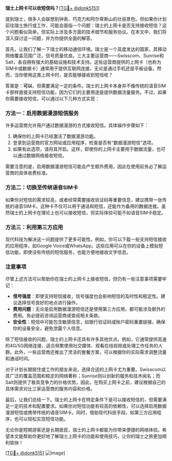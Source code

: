 **瑞士上网卡可以收短信吗？**[[TG💪+ @donk5151](https://t.me/s/donk5151)]

提到瑞士，很多人会联想到钟表、巧克力和阿尔卑斯山的壮丽景色。但如果你计划前往瑞士旅行或工作，可能会面临一个问题：瑞士的上网卡是否支持接收短信？这个问题看似简单，但实际上涉及多方面的技术细节和服务协议。在本文中，我们将深入探讨这一问题，并为你提供全面的解答。

首先，让我们了解一下瑞士的移动通信环境。瑞士是一个高度发达的国家，其移动网络覆盖范围广泛，信号质量优良。三大主要运营商——Swisscom、Sunrise和Salt，各自拥有强大的基础设施和技术支持。这些运营商提供的上网卡（也称为SIM卡或数据卡）通常用于提供互联网连接，无论是通过手机还是平板设备。然而，当你使用这类上网卡时，是否能够接收到短信呢？

答案是：**可以**，但需要满足一定的条件。瑞士的上网卡本身并不像传统的语音SIM卡那样直接支持短信功能，因为它们的主要用途是提供数据流量服务。不过，如果你需要接收短信，可以通过以下几种方式实现：

### 方法一：启用数据漫游短信服务

许多运营商允许用户通过数据漫游的方式接收短信。具体操作步骤如下：
1. 确保你的上网卡已经激活了数据漫游功能。
2. 登录到运营商的官方网站或应用程序，检查是否有“数据漫游短信”选项。
3. 如果有此选项，请将其开启。这样，即使你的上网卡主要用于数据流量，也可以通过数据网络接收短信。

需要注意的是，启用数据漫游短信可能会产生额外费用，因此在使用前务必了解运营商的具体收费标准。

### 方法二：切换至传统语音SIM卡

如果你对短信的需求较高，或者经常需要接收验证码等重要信息，建议携带一张传统的语音SIM卡。这种卡不仅可以用于通话和短信，还能作为备用的数据连接。虽然瑞士的上网卡在理论上也可以接收短信，但实际体验可能不如语音SIM卡稳定。

### 方法三：利用第三方应用

现代科技为解决这一问题提供了更多可能性。例如，你可以下载一些支持短信接收的应用程序，如Google Voice或WhatsApp。这些应用可以在你的设备上模拟短信功能，即使没有传统的短信服务，也能方便地接收文字信息。

### 注意事项

尽管上述方法可以帮助你在瑞士的上网卡上接收短信，但仍有一些注意事项需要牢记：
- **信号强度**：即使支持短信接收，信号强度也会影响短信的及时性和稳定性。建议选择信号良好的地点进行操作。
- **费用问题**：无论是启用数据漫游短信还是使用第三方应用，都可能涉及额外的费用。务必提前咨询运营商或查阅相关条款。
- **安全性**：短信中可能包含敏感信息，如银行验证码或账户密码重置链接。确保你的设备安全，避免泄露个人信息。

除了短信接收的问题，瑞士的上网卡还具有许多其他优点。例如，它通常提供高速的4G/5G网络连接，适合频繁使用社交媒体、观看在线视频或处理工作任务的人群。此外，一些运营商还推出了灵活的套餐方案，可以根据你的实际需求调整流量和通话时间。

对于计划长期居住或工作的朋友来说，选择合适的上网卡尤为重要。Swisscom以其广泛的覆盖范围和稳定的网络著称；Sunrise则以创新的服务和技术闻名；而Salt则提供了极具竞争力的价格优势。因此，在购买上网卡之前，建议根据自己的具体需求对比三家运营商的服务内容和价格。

最后，让我们总结一下。瑞士的上网卡在特定条件下是可以接收短信的，但需要满足一定的技术和配置要求。如果你对短信功能有较高的依赖性，可以选择启用数据漫游短信或携带传统的语音SIM卡。同时，借助现代科技手段，如第三方应用程序，也可以轻松实现短信功能。

无论你是短期游客还是长期居民，瑞士的上网卡都能为你带来便捷的网络体验。希望本文能帮助你更好地了解瑞士上网卡的功能和使用技巧，让你的瑞士之旅更加顺利愉快！

[[TG💪+ @donk5151](https://t.me/s/donk5151) ![Image](https://i.postimg.cc/rwNCRYN7/Snipaste-2025-04-30-17-27-05.png)]